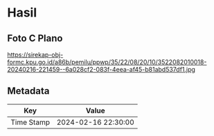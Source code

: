 # Hasil

## Foto C Plano

https://sirekap-obj-formc.kpu.go.id/a86b/pemilu/ppwp/35/22/08/20/10/3522082010018-20240216-221459--6a028cf2-083f-4eea-af45-b81abd537df1.jpg


## Metadata

| Key        | Value               |
| ---------- | ------------------- |
| Time Stamp | 2024-02-16 22:30:00 |



